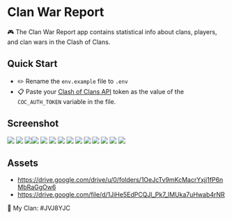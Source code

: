 # Clan War Report

:video_game: The Clan War Report app contains statistical info about clans, players, and clan wars in the Clash of Clans.​



## Quick Start

* :pencil2: ​Rename the `env.example` file to `.env`
* :clipboard: ​Paste your [Clash of Clans API](https://developer.clashofclans.com) token as the value of the `COC_AUTH_TOKEN` variable in the file.



## Screenshot

![](https://blogger.googleusercontent.com/img/b/R29vZ2xl/AVvXsEiawjrxCMGbSkI2IpCwYWLGOLcc7ej5xmho6BYLXzqrkQqGXjfU7qc-ZTvpKRoelCcNn_fGJJMZzZKYzo69YDl-b5QN5iqSt2bececFVK813gzlN6a8lO-LyGRAEE5bYy3KB6_XAQThIKIGWIXatsg5iWdrm6brXtVFLPTYyMg3mDBcamAP9FRlQwIvI7Fj/s500/Screenshot_20230807002734.png) ![](https://blogger.googleusercontent.com/img/b/R29vZ2xl/AVvXsEgQy7YOHSo6ovUjFQ3RsJDzGku0x9BTrJ85K-hU9jGeTh0RIc-EzM4dHeJTYYRHFJ_I0lFy47lNROnnFhpLlqcWSXwBPNlS_J0zJroREFEikSR4tiCxCVKwdo-WC2tOVL62_zwW42mtabclE95B6F1LrjnQAW_Yde1tJ3b51gYqdUsju6j7uHxAxtypnivm/s500/Screenshot_20230807002745.png) ![](https://blogger.googleusercontent.com/img/b/R29vZ2xl/AVvXsEh5HwqQaWBYDoiZyjNhBtbpqW7mTSvuMcI5h3CnZiSoUdSxr8uZM_fi_sx3v6t8fjjvJLCSVWr3dnt4Ne1AT8vo6Tvp69zginLGGdnk83mr9nTr2q6lONj_PYgSfR-yp8P677QEiUS7PuF4PyfLWS-EY-DfZTH1UC78Mh1v524pDxj3ewShtI64k2XFdCOV/s500/Screenshot_20230807002807.png)![](https://blogger.googleusercontent.com/img/b/R29vZ2xl/AVvXsEiIp_DOIcemnscyZ1mPcvXDQeg7blqAdYIBXsRLMh7ErxjNiPinWikt9Zk5DbBIPGt2YTW8VF32lQuqNztLFaT3v2RFLXNbyFT8sdU4Yr76nFV6M1cB4B3P2Y58fKAgp3yD_t_gTwq7nHdmPBqNahtZFERFxhElnT8phG1t80vMRaLmJKoylKKJK3GJGjy-/s500/Screenshot_20230807002824.png) ![](https://blogger.googleusercontent.com/img/b/R29vZ2xl/AVvXsEgt_SL30mik4YlLxVgncuDsTu-XGv3TTbConQfObcMaYx8J1aWKhQOV8wBHQocxxsogmQQEtyogsVfWFcNOGT85YDBTnpy3vcDuH-hcx-WzLhKlXyceXr8Rw4JnI_bDyd3ouVZDuoqKdGiBbOkdSZcvRRSjSQVYOte8611nyfwHw4ptaHkDB-ZN5Z5uuKF8/s500/Screenshot_20230807002850.png) ![](https://blogger.googleusercontent.com/img/b/R29vZ2xl/AVvXsEgRFyda9tSXU2tM87RftODhrsUaL0oK4AUM7aN7XPwMnJOBZtxbgqioAyJ0PQMF44L0CLu66jxoBrbhRBO2an1T95U8Pda51NFOuY0miPgQv7wZailP0b6XM3Q1JocYm0a5mRcb8fCVpOwaE5sB1fXSv0DqxNkmEWW87o_jMo7GxYP3c1wTN3JYE1kP1MM2/s500/Screenshot_20230807002929.png) ![](https://blogger.googleusercontent.com/img/b/R29vZ2xl/AVvXsEgEOE14TDOXVQL2zgzYpUhilh0CZrTsQnNWtY0huc_n75VpGsEExJ7ejjYnTP01eXg-YkXe3Q8N8DT7_IuxaGJbAvmTOU23k-fjInQcQaBM9tAQAwtqzQaqMTW-6dJhotipWbGqmbmKGHSylQigr3CJgXsjidAausoDEkk4OH2NsvXIaoccCpnum00bQnmG/s500/Screenshot_20230807002950.png) ![](https://blogger.googleusercontent.com/img/b/R29vZ2xl/AVvXsEiwS6ovAnL7r5Q_ZHU9xeYZI334-Frmuz1-iLsuMhJlLiXJDs71VxHeyebv7bQX27BdzyqZNAq-4zAPQc-bvS8js_zT28AKKlza7OBBxv43aSOUlSOjhGikCSoZfBZ7ULvK97VdCZzXYQWWi8J8N3UrOQY-esa718nohZrvfolPPEiJJf7oVS7AStvev4sZ/s500/Screenshot_20230807003014.png) ![](https://blogger.googleusercontent.com/img/b/R29vZ2xl/AVvXsEj1df65G4IarP2ju49vF6SQObBS7HOpMamOA1g_FA6psfq0uSyoCS8dY94x2pJoXkc0-FjHSKPY6-_jVzdnY9oT4Q8lH_fXmoeb8RzXciEHZVYckMtkB9-cLmhDqeDnjA3Qh3Ix111h9OLRsvX-8WPE2qPKsCDsx6CsbT89ax-0-RaJ0_Dadeh9aP32E5MA/s500/Screenshot_20230807003033.png) ![](https://blogger.googleusercontent.com/img/b/R29vZ2xl/AVvXsEje3VTDiWQqIkpvtCgNZ3Lcb5pDUWYL-liFgWOqDfItqmXLsX8MABz6XFC4DZaScO4eDi8GcMRIaWNdTPmxm-WCo9wO3hoAdJ5FjgYvbbVNkrFgTHWfYoqe9AAbH20qzoYfEIBXOkhBURawCYHCyFimpYzpuE75nOujQydERIEuo74fltMbLmpkBy_tER2G/s500/Screenshot_20230807003104.png) ![](https://blogger.googleusercontent.com/img/b/R29vZ2xl/AVvXsEiHjw_ZI8eHCQ9aI_4aPAax1pkJmgj-BHIR42k3GdmT-Jyo7-GE7_dXHlyRa_sJncs-T30Vi2R7V7s4bUV32BZWUg9n2HGRKmyEjPmDRjEgd2cKPFA4mRIOGersCGivlYDlDHA1l1u4zmrcGWQhSqnTWnpCKAvPmSYQyltFS8sHSGt2hFnHm3fGKZEs-YTI/s500/Screenshot_20230807003228.png) ![](https://blogger.googleusercontent.com/img/b/R29vZ2xl/AVvXsEjDq-oU8m47vl94sDC33wMnVsaw5mKfdNYMjMG-dQ6eqrmYCcpBHKJVZ8jA49LE0L29hc-bwbWh_Tbzseo-udUUWUJdjOyrQb-gRa2Xv7id_ovxmsuMWFkSoqrmvu1hEo0Cx59ZbWeYkcgUb0TweOW0o200cmrYvTaCaABdw8MBht7YEl1pRr546qUML14s/s500/Screenshot_20230807003344.png) ![](https://blogger.googleusercontent.com/img/b/R29vZ2xl/AVvXsEjhjXJ_yHwt9ymyiRzi0eKnFe7nbkgpNDFvVYjEozZL7G3TxwkljCpU6eIBp67xqV6QQLTt5WMXVFXYZOlb-uIQKYKucguHEui3ETknXHu94QdcMny5KDgEO2biqKMoOLFC72xh8r6VtBnYvn4GsAIGnN_8uLa3_sM8LTLD9pUI89fvKyxwwBSvfAcvObt7/s500/Screenshot_20230807003411.png) ![](https://blogger.googleusercontent.com/img/b/R29vZ2xl/AVvXsEhVcl21B9vahtnoXOk8yOWFE5izJEX8AhwbHSrn4lGUaaV85Ud1eT_JcdCeyDtSKVKQJ5zoxDwmHRRw4XzeOem1ecsfbdYsiY22CTlik2IILL19qVQ0olNtQuWKuoy00vOQVDEhB5iZiafC4fjamJKG5uPXieuHSz7oxdvxcX0q9F6r9HM5pJR7vZ9PmKjp/s500/Screenshot_20230807003438.png)



## Assets

* https://drive.google.com/drive/u/0/folders/1OeJcTv9mKcMacrYxjj1fP6nMbRaGgOw6
* https://drive.google.com/file/d/1JiHe5EdPCQJl_Pk7_lMUka7uHwab4rNR



:european_castle: ​My Clan: #JVJ8YJC
